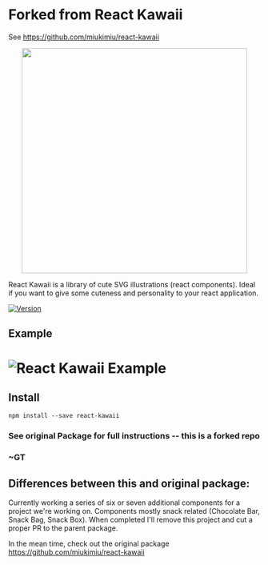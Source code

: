 # Forked from React Kawaii 
See https://github.com/miukimiu/react-kawaii

<div align="center" markdown="1">
  <img src="https://raw.githubusercontent.com/miukimiu/react-kawaii/master/docs/images/react-kawaii-logo%402x.png" width="450">
</div>

React Kawaii is a library of cute SVG illustrations (react components). Ideal if you want to give some cuteness and personality to your react application.

[![Version](https://img.shields.io/npm/v/react-kawaii.svg?style=flat-square)](https://www.npmjs.com/package/react-kawaii)

## Example

# ![React Kawaii Example](https://github.com/miukimiu/react-kawaii/blob/master/docs/images/react-kawaii-example.gif?raw=true)

## Install

`npm install --save react-kawaii`

### See original Package for full instructions -- this is a forked repo
### ~GT

## Differences between this and original package:
Currently working a series of six or seven additional components for a project we're working on. Components mostly snack related (Chocolate Bar, Snack Bag, Snack Box). When completed I'll remove this project and cut a proper PR to the parent package.

In the mean time, check out the original package https://github.com/miukimiu/react-kawaii

